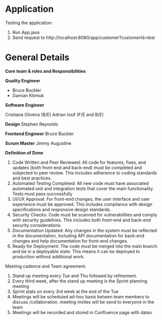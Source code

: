 # Application

Testing the application:
1. Run App.java
2. Send request to http://localhost:8080/app/customer?customerId=test

# General Details

**Core team & roles and Responsibilities**

**Quality Engineer**
  * Bruce Buckler
  * Damian Klimiuk

    
**Software Engineer**

  Cristiana Oliveira (B/E)
  Adrian Iosif (F/E and B/E)

**Design**
  Stephen Reynolds

**Frontend Engineer**
  Bruce Buckler

**Scrum Master**
  Jimmy Augustine

**Definition of Done**
1) Code Written and Peer Reviewed: All code for features, fixes, and updates (both front-end and back-end) must be completed and subjected to peer review. This includes adherence to coding standards and best practices.
2) Automated Testing Completed: All new code must have associated automated unit and integration tests that cover the main functionality. Tests must pass successfully
3) UI/UX Approval: For front-end changes, the user interface and user experience must be approved. This includes compliance with design specifications and responsive design standards.
4) Security Checks: Code must be scanned for vulnerabilities and comply with security guidelines. This includes both front-end and back-end security considerations.
5) Documentation Updated: Any changes in the system must be reflected in the documentation, including API documentation for back-end changes and help documentation for front-end changes.
6) Ready for Deployment: The code must be merged into the main branch and be in a deployable state. This means it can be deployed to production without additional work.



Meeting cadence and Team agreement.
1. Stand up meeting every Tue and Thu followed by refinement.
2. Every third week, after the stand up meeting is the Sprint planning meeting
3. Sprint stats on every 3rd week at the end of the Tue
4. Meetings will be scheduled ad-hoc basis betwen team members to discuss /collaboration. meeting invites will be send to everyone in the team
5. Meetings will be recorded and stored in Confluence page with dates 

